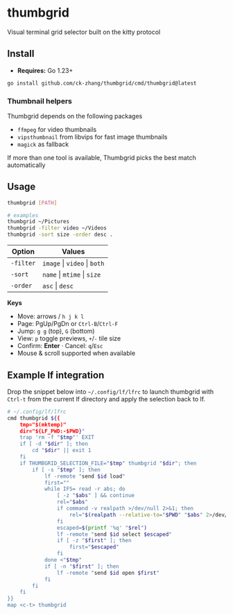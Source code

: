 # thumbgrid

Visual terminal grid selector built on the kitty protocol

## Install

- **Requires:** Go 1.23+

```bash
go install github.com/ck-zhang/thumbgrid/cmd/thumbgrid@latest
```

### Thumbnail helpers

Thumbgrid depends on the following packages

- `ffmpeg` for video thumbnails
- `vipsthumbnail` from libvips for fast image thumbnails
- `magick` as fallback

If more than one tool is available, Thumbgrid picks the best match automatically

## Usage

```bash
thumbgrid [PATH]

# examples
thumbgrid ~/Pictures
thumbgrid -filter video ~/Videos
thumbgrid -sort size -order desc .
```

| Option    | Values                       |
| --------- | ---------------------------- |
| `-filter` | `image` \| `video` \| `both` |
| `-sort`   | `name`  \| `mtime` \| `size` |
| `-order`  | `asc`   \| `desc`            |


**Keys**

- Move: arrows / `h j k l`
- Page: PgUp/PgDn or `Ctrl-B`/`Ctrl-F`
- Jump: `g g` (top), `G` (bottom)
- View: `p` toggle previews, `+`/`-` tile size
- Confirm: **Enter** · Cancel: `q`/`Esc`
- Mouse & scroll supported when available

## Example lf integration

Drop the snippet below into `~/.config/lf/lfrc` to launch thumbgrid with `Ctrl-t` from the current lf directory and apply the selection back to lf.

```sh
# ~/.config/lf/lfrc
cmd thumbgrid ${{
    tmp="$(mktemp)"
    dir="${LF_PWD:-$PWD}"
    trap 'rm -f "$tmp"' EXIT
    if [ -d "$dir" ]; then
        cd "$dir" || exit 1
    fi
    if THUMBGRID_SELECTION_FILE="$tmp" thumbgrid "$dir"; then
        if [ -s "$tmp" ]; then
            lf -remote "send $id load"
            first=""
            while IFS= read -r abs; do
                [ -z "$abs" ] && continue
                rel="$abs"
                if command -v realpath >/dev/null 2>&1; then
                    rel="$(realpath --relative-to="$PWD" "$abs" 2>/dev/null || printf '%s' "$abs")"
                fi
                escaped=$(printf '%q' "$rel")
                lf -remote "send $id select $escaped"
                if [ -z "$first" ]; then
                    first="$escaped"
                fi
            done <"$tmp"
            if [ -n "$first" ]; then
                lf -remote "send $id open $first"
            fi
        fi
    fi
}}
map <c-t> thumbgrid
```
